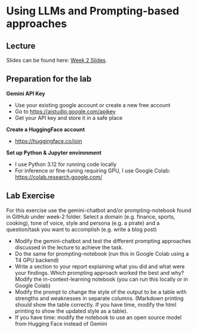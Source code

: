 # Using LLMs and Prompting-based approaches

## Lecture

Slides can be found here: [Week 2 Slides](https://github.com/Helsinki-NLP/LLM-course-2024/blob/main/week-2/LLM-Course%20Lecture%202.pdf).


## Preparation for the lab

**Gemini API Key**
* Use your existing google account or create a new free account
* Go to https://aistudio.google.com/apikey
* Get your API key and store it in a safe place

**Create a HuggingFace account**
* https://huggingface.co/join

**Set up Python & Jupyter environment**
* I use Python 3.12 for running code locally
* For inference or fine-tuning requiring GPU, I use Google Colab: https://colab.research.google.com/


## Lab Exercise

For this exercise use the gemini-chatbot and/or prompting-notebook found in GitHub under week-2 folder. 
Select a domain (e.g. finance, sports, cooking), tone of voice, style and persona (e.g. a pirate) and a question/task you want to accomplish (e.g. write a blog post)
* Modify the gemini-chatbot and test the different prompting approaches discussed in the lecture to achieve the task.
* Do the same for prompting-notebook (run this in Google Colab using a T4 GPU backend)
* Write a section to your report explaining what you did and what were your findings. Which prompting approach worked the best and why? 
Modify the in-context-learning notebook (you can run this locally or in Google Colab)
* Modify the prompt to change the style of the output to be a table with strengths and weaknesses in separate columns. (Markdown printing should show the table correctly. If you have time, modify the html printing to show the updated style as a table).
* If you have time: modify the notebook to use an open source model from Hugging Face instead of Gemini

